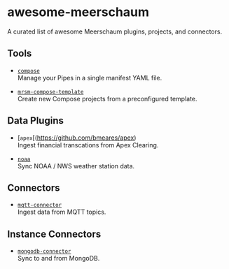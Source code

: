 # awesome-meerschaum
A curated list of awesome Meerschaum plugins, projects, and connectors.

## Tools

- [`compose`](https://github.com/bmeares/compose)  
  Manage your Pipes in a single manifest YAML file.

- [`mrsm-compose-template`](https://github.com/bmeares/mrsm-compose-template)  
  Create new Compose projects from a preconfigured template.

## Data Plugins

- [`apex`[(https://github.com/bmeares/apex)  
  Ingest financial transcations from Apex Clearing.
  
- [`noaa`](https://github.com/bmeares/noaa)  
  Sync NOAA / NWS weather station data.
  
## Connectors

- [`mqtt-connector`](https://github.com/bmeares/mqtt-connector)  
  Ingest data from MQTT topics.

## Instance Connectors

- [`mongodb-connector`](https://github.com/bmeares/mongodb-connector)  
  Sync to and from MongoDB.
